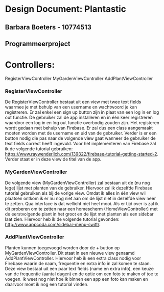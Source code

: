 # Design Document: Plantastic
## Barbara Boeters - 10774513
## Programmeerproject 

# Controllers:
RegisterViewController
MyGardenViewController
AddPlantViewController

### RegisterViewController
De RegisterViewController bestaat uit een view met twee text fields waarmee je met behulp van een username en wachtwoord je kan registreren. Er zal enkel een sign up button zijn in plaat van een log in en log out functie. De gebruiker zal de app installeren en in één keer registreren waardoor een log in en log out functie overbodig zouden zijn. Het registeren wordt gedaan met behulp van Firebase. Er zal dus een class aangemaakt moeten worden met de username en uid van de gebruiker. Verder is er een button nodig die pas naar de volgende view gaat wanneer de gebruiker de text fields correct heeft ingevuld. Voor het implementeren van Firebase zal ik de volgende tutorial gebruiken: https://www.raywenderlich.com/139322/firebase-tutorial-getting-started-2. Verder staat er in deze view de titel van de app.

### MyGardenViewController
De volgende view (MyGardenViewController) zal bestaan uit de (nu nog lege) lijst met planten van de gebruiker. Hiervoor zal ik dezelfde Firebase tutorial gebruiken als bij de vorige view. Omdat ik alles in één view wil plaatsen ontkom ik er nu nog niet aan om de lijst niet in dezelfde view neer te zetten. Qua interface is dat wellicht niet heel mooi. Als er tijd over is zal ik dit proberen om te zetten naar een homescherm (HomeViewController) met de eerstvolgende plant in het groot en de lijst met planten als een sidebar laat zien. Hiervoor heb ik de volgende tutorial gevonden:  http://www.appcoda.com/sidebar-menu-swift/. 

### AddPlantViewController
Planten kunnen toegevoegd worden door de + button op MyGardenViewController. Dit staat in een nieuwe view genaamd AddPlantViewController. Hiervoor heb ik een extra class nodig voor Firebase waarin de naam, frequentie en extra info in zal komen te staan. Deze view bestaat uit een paar text fields (name en extra info), een keuze van de frequentie (aantal dagen) en de optie om een foto te maken of toe te voegen. Ik weet nog niet hoe ik binnen een app een foto kan maken en daarvoor moet ik nog een tutorial vinden. 
